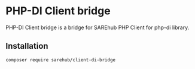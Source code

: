 # PHP-DI Client bridge
PHP-DI Client bridge is a bridge for SAREhub PHP Client for php-di library.

## Installation
```
composer require sarehub/client-di-bridge
```